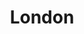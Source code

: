 ---
pid: MX40
title: London
location_transcription: Butts
zipcode: 
outside_phl: 
neighborhood: 
age: 
age_range: 
instagram: 
image_file_name: MX_40.jpg
proposal_transcription: London +s but Raven
topic: 
topic_summary: 
type: 
keywords_other: 
credit: 
image_labels: 
twitter: 
facebook: 
permalink: "/monuments/mx40/"
layout: item-page
---